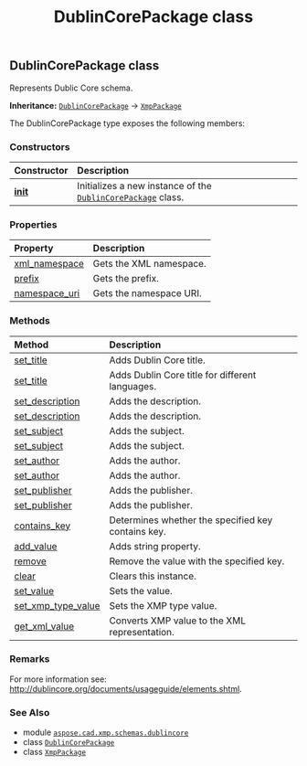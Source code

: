 ﻿---
title: DublinCorePackage class
second_title: Aspose.CAD for Python via .NET API References
description: 
type: docs
weight: 10
url: /aspose.cad.xmp.schemas.dublincore/dublincorepackage/
is_root: false
---

## DublinCorePackage class

Represents Dublic Core schema.



**Inheritance:** [`DublinCorePackage`](/cad/python-net/aspose.cad.xmp.schemas.dublincore/dublincorepackage) → 
[`XmpPackage`](/cad/python-net/aspose.cad.xmp/xmppackage)



The DublinCorePackage type exposes the following members:

### Constructors
| Constructor | Description |
| :- | :- |
| [__init__](/cad/python-net/aspose.cad.xmp.schemas.dublincore/dublincorepackage/__init__/#) | Initializes a new instance of the [`DublinCorePackage`](/cad/python-net/aspose.cad.xmp.schemas.dublincore/dublincorepackage) class. |


### Properties
| Property | Description |
| :- | :- |
| [xml_namespace](/cad/python-net/aspose.cad.xmp.schemas.dublincore/dublincorepackage/xml_namespace) | Gets the XML namespace. |
| [prefix](/cad/python-net/aspose.cad.xmp.schemas.dublincore/dublincorepackage/prefix) | Gets the prefix. |
| [namespace_uri](/cad/python-net/aspose.cad.xmp.schemas.dublincore/dublincorepackage/namespace_uri) | Gets the namespace URI. |


### Methods
| Method | Description |
| :- | :- |
| [set_title](/cad/python-net/aspose.cad.xmp.schemas.dublincore/dublincorepackage/set_title/#str) | Adds Dublin Core title. |
| [set_title](/cad/python-net/aspose.cad.xmp.schemas.dublincore/dublincorepackage/set_title/#aspose.cad.xmp.LangAlt) | Adds Dublin Core title for different languages. |
| [set_description](/cad/python-net/aspose.cad.xmp.schemas.dublincore/dublincorepackage/set_description/#str) | Adds the description. |
| [set_description](/cad/python-net/aspose.cad.xmp.schemas.dublincore/dublincorepackage/set_description/#aspose.cad.xmp.LangAlt) | Adds the description. |
| [set_subject](/cad/python-net/aspose.cad.xmp.schemas.dublincore/dublincorepackage/set_subject/#str) | Adds the subject. |
| [set_subject](/cad/python-net/aspose.cad.xmp.schemas.dublincore/dublincorepackage/set_subject/#list) | Adds the subject. |
| [set_author](/cad/python-net/aspose.cad.xmp.schemas.dublincore/dublincorepackage/set_author/#str) | Adds the author. |
| [set_author](/cad/python-net/aspose.cad.xmp.schemas.dublincore/dublincorepackage/set_author/#list) | Adds the author. |
| [set_publisher](/cad/python-net/aspose.cad.xmp.schemas.dublincore/dublincorepackage/set_publisher/#str) | Adds the publisher. |
| [set_publisher](/cad/python-net/aspose.cad.xmp.schemas.dublincore/dublincorepackage/set_publisher/#list) | Adds the publisher. |
| [contains_key](/cad/python-net/aspose.cad.xmp.schemas.dublincore/dublincorepackage/contains_key/#str) | Determines whether the specified key contains key. |
| [add_value](/cad/python-net/aspose.cad.xmp.schemas.dublincore/dublincorepackage/add_value/#str-str) | Adds string property. |
| [remove](/cad/python-net/aspose.cad.xmp.schemas.dublincore/dublincorepackage/remove/#str) | Remove the value with the specified key. |
| [clear](/cad/python-net/aspose.cad.xmp.schemas.dublincore/dublincorepackage/clear/#) | Clears this instance. |
| [set_value](/cad/python-net/aspose.cad.xmp.schemas.dublincore/dublincorepackage/set_value/#str-aspose.cad.xmp.IXmlValue) | Sets the value. |
| [set_xmp_type_value](/cad/python-net/aspose.cad.xmp.schemas.dublincore/dublincorepackage/set_xmp_type_value/#str-aspose.cad.xmp.types.XmpTypeBase) | Sets the XMP type value. |
| [get_xml_value](/cad/python-net/aspose.cad.xmp.schemas.dublincore/dublincorepackage/get_xml_value/#) | Converts XMP value to the XML representation. |



### Remarks 


For more information see: http://dublincore.org/documents/usageguide/elements.shtml.

### See Also
* module [`aspose.cad.xmp.schemas.dublincore`](..)
* class [`DublinCorePackage`](/cad/python-net/aspose.cad.xmp.schemas.dublincore/dublincorepackage)
* class [`XmpPackage`](/cad/python-net/aspose.cad.xmp/xmppackage)
